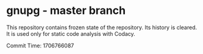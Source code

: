 # gnupg - master branch

This repository contains frozen state of the repository.
Its history is cleared. It is used only for static code
analysis with Codacy.

Commit Time: 1706766087